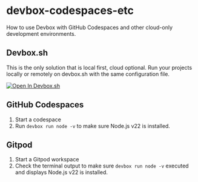 # devbox-codespaces-etc

How to use Devbox with GitHub Codespaces and other cloud-only development environments.

## Devbox.sh

This is the only solution that is local first, cloud optional. Run your projects locally or remotely on devbox.sh with the same configuration file.

[![Open In Devbox.sh](https://www.jetify.com/img/devbox/open-in-devbox.svg)](https://devbox.sh/github.com/mootoday/devbox-codespaces-etc)

## GitHub Codespaces

1. Start a codespace
1. Run `devbox run node -v` to make sure Node.js v22 is installed.

## Gitpod

1. Start a Gitpod workspace
1. Check the terminal output to make sure `devbox run node -v` executed and displays Node.js v22 is installed.
